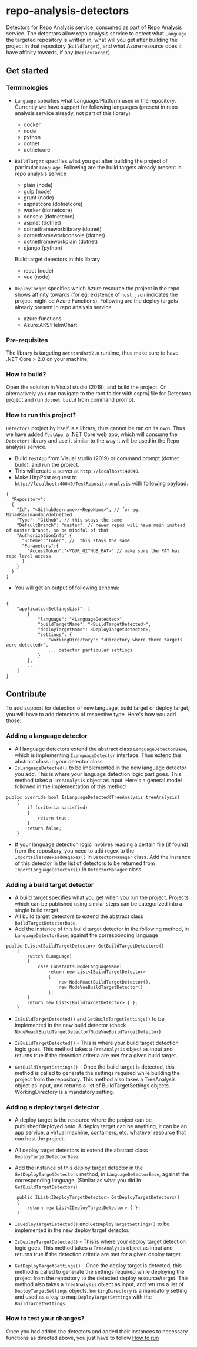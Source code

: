 # repo-analysis-detectors
Detectors for Repo Analysis service, consumed as part of Repo Analysis service. The detectors allow repo analysis service to detect what `Language` the targeted repository is written in, what will you get after building the project in that repository (`BuildTarget`), and what Azure resource does it have affinity towards, if any (`DeployTarget`).

## Get started

### Terminologies

- `Language` specifies what Language/Platform used in the repository. Currently we have support for following languages (present in repo analysis service already, not part of this library)
    - docker
    - node
    - python
    - dotnet
    - dotnetcore

- `BuildTarget` specifies what you get after building the project of particular `Language`. Following are the build targets already present in repo analysis service
    - plain (node)
    - gulp (node)
    - grunt (node)
    - aspnetcore (dotnetcore)
    - worker (dotnetcore)
    - console (dotnetcore)
    - aspnet (dotnet)
    - dotnetframeworklibrary (dotnet)
    - dotnetframeworkconsole (dotnet)
    - dotnetframeworkplain (dotnet)
    - django (python)

    Build target detectors in this library
    - react (node)
    - vue (node)

- `DeployTarget` specifies which Azure resource the project in the repo shows affinity towards (for eg, existence of `host.json` indicates the project might be Azure Functions). Following are the deploy targets already present in repo analysis service
    - azure:functions
    - Azure:AKS:HelmChart

### Pre-requisites

The library is targeting `netstandard2.0` runtime, thus make sure to have .NET Core > 2.0 on your machine,

### How to build?

Open the solution in Visual studio (2019), and build the project. Or alternatively you can navigate to the root folder with csproj file for Detectors project and run `dotnet build` from command prompt.

### How to run this project?

`Detectors` project by itself is a library, thus cannot be ran on its own. Thus we have added `TestApp`, a .NET Core web app, which will consume the `Detectors` library and use it similar to the way it will be used in the Repo analysis service.

- Build `TestApp` from Visual studio (2019) or command prompt (dotnet build), and run the project.
- This will create a server at `http://localhost:40040`.
- Make HttpPost request to `http://localhost:40040/TestRepositorAnalysis` with following payload:

```
{
  "Repository":
  {
    "Id": "<GithubUsername>/<RepoName>", // for eg, NinadKavimandan/dotnetted
    "Type": "Github", // this stays the same
    "DefaultBranch": "master", // newer repos will have main instead of master branch, so be mindful of that
    "AuthorizationInfo":{
      "Scheme":"Token", //  this stays the same
      "Parameters":{
        "AccessToken":"<YOUR_GITHUB_PAT>" // make sure the PAT has repo level access
      }
    }
  }
}
```
- You will get an output of following schema:

```

{
    "applicationSettingsList": [
        {
            "language": "<LanguageDetected>",
            "buildTargetName": "<BuildTargetDetected>",
            "deployTargetName": <DeployTargetDetected>,
            "settings": {
                "workingDirectory": "<Directory where there targets were detected>",
                ... detector particular settings
            }
        },
        ...
    ]
}

```

## Contribute

To add support for detection of new language, build target or deploy target, you will have to add detectors of respective type.
Here's how you add those:

### Adding a language detector

- All language detectors extend the abstract class `LanguageDetectorBase`, which is implementing `ILanguageDetector` interface. Thus extend this abstract class in your detector class.
- `IsLanguageDetected()` to be implemented in the new language detector you add. This is where your language detection logic part goes. This method takes a `TreeAnalysis` object as input. Here's a general model followed in the implementation of this method
```
public override bool IsLanguageDetected(TreeAnalysis treeAnalysis)
    {
        if (criteria satisfied)
        {
            return true;
        }
        return false;
    }
```
- If your language detection logic involves reading a certain file (if found) from the repository, you need to add regex to the `ImportFileToBeReadRegexes()` in `DetectorManager` class. Add the instance of this detector in the list of detectors to be returned from `ImportLanguageDetectors()` in `DetectorManager` class.

### Adding a build target detector

- A build target specifies what you get when you run the project. Projects which can be published using similar steps can be categorized into a single build target. 
- All build target detectors to extend the abstract class `BuildTargetDetectorBase`. 
- Add the instance of this build target detector in the following method, in `LanguageDetectorBase`, against the corresponding language
```
public IList<IBuildTargetDetector> GetBuildTargetDetectors()
    {
        switch (Language)
        {
            case Constants.NodeLanguageName:
                return new List<IBuildTargetDetector>
                {
                    new NodeReactBuildTargetDetector(),
                    new NodeVueBuildTargetDetector()
                };
        }
        return new List<IBuildTargetDetector> { };
    }
```
- `IsBuildTargetDetected()` and `GetBuildTargetSettings()` to be implemented in the new build detector (check `NodeReactBuildTargetDetector`/`NodeVueBuildTargetDetector`)

- `IsBuildTargetDetected()` - This is where your build target detection logic goes. This method takes a `TreeAnalysis` object as input and returns true if the detection criteria are met for a given build target.

- `GetBuildTargetSettings()` - Once the build target is detected, this method is called to generate the settings required while building the project from the repository. This method also takes a TreeAnalysis object as input, and returns a list of BuildTargetSettings objects. WorkingDirectory is a mandatory setting.

### Adding a deploy target detector

- A deploy target is the resource where the project can be published/deployed onto. A deploy target can be anything, it can be an app service, a virtual machine, containers, etc. whatever resource that can host the project.

- All deploy target detectors to extend the abstract class `DeployTargetDetectorBase`.

- Add the instance of this deploy target detector in the `GetDeployTargetDetectors` method, in `LanguageDetectorBase`, against the corresponding language. (Similar as what you did in `GetBuildTargetDetectors`)
```
    public IList<IDeployTargetDetector> GetDeployTargetDetectors()
    {
        return new List<IDeployTargetDetector> { };
    }
```

- `IsDeployTargetDetected()` and `GetDeployTargetSettings()` to be implemented in the new deploy target detector.

- `IsDeployTargetDetected()` - This is where your deploy target detection logic goes. This method takes a `TreeAnalysis` object as input and returns true if the detection criteria are met for a given deploy target.

- `GetDeployTargetSettings()` - Once the deploy target is detected, this method is called to generate the settings required while deploying the project from the repository to the detected deploy resource/target. This method also takes a `TreeAnalysis` object as input, and returns a list of `DeployTargetSettings` objects. `WorkingDirectory` is a mandatory setting and used as a key to map `DeployTargetSettings` with the `BuildTargetSettings`.

### How to test your changes?

Once you had added the detectors and added their instances to necessary functions as directed above, you just have to follow [How to run](#how-to-run-this-project)